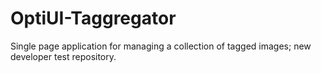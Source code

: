 OptiUI-Taggregator
==================

Single page application for managing a collection of tagged images; new developer test repository.
